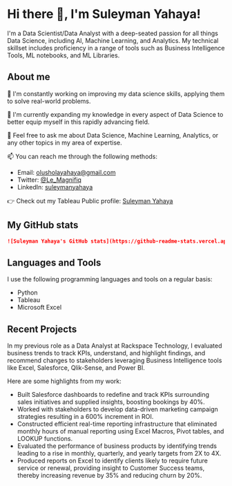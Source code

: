 # Hi there 👋, I'm Suleyman Yahaya!

I'm a Data Scientist/Data Analyst with a deep-seated passion for all things Data Science, including AI, Machine Learning, and Analytics. My technical skillset includes proficiency in a range of tools such as Business Intelligence Tools, ML notebooks, and ML Libraries.

## About me
🔭 I'm constantly working on improving my data science skills, applying them to solve real-world problems.

🌱 I'm currently expanding my knowledge in every aspect of Data Science to better equip myself in this rapidly advancing field.

💬 Feel free to ask me about Data Science, Machine Learning, Analytics, or any other topics in my area of expertise.

📫 You can reach me through the following methods:
* Email: [olusholayahaya@gmail.com](mailto:olusholayahaya@gmail.com)
* Twitter: [@Le_Magnifiq](https://twitter.com/Le_Magnifiq)
* LinkedIn: [suleymanyahaya](https://www.linkedin.com/in/suleymanyahaya/)

👉 Check out my Tableau Public profile: [Suleyman Yahaya](https://public.tableau.com/app/profile/suleyman.yahaya)

## My GitHub stats
```markdown
![Suleyman Yahaya's GitHub stats](https://github-readme-stats.vercel.app/api?username=LeMagnifiq&show_icons=true&theme=tokyonight)
```

## Languages and Tools
I use the following programming languages and tools on a regular basis:
* Python
* Tableau
* Microsoft Excel

## Recent Projects
In my previous role as a Data Analyst at Rackspace Technology, I evaluated business trends to track KPIs, understand, and highlight findings, and recommend changes to stakeholders leveraging Business Intelligence tools like Excel, Salesforce, Qlik-Sense, and Power BI. 

Here are some highlights from my work:
* Built Salesforce dashboards to redefine and track KPIs surrounding sales initiatives and supplied insights, boosting bookings by 40%.
* Worked with stakeholders to develop data-driven marketing campaign strategies resulting in a 600% increment in ROI.
* Constructed efficient real-time reporting infrastructure that eliminated monthly hours of manual reporting using Excel Macros, Pivot tables, and LOOKUP functions.
* Evaluated the performance of business products by identifying trends leading to a rise in monthly, quarterly, and yearly targets from 2X to 4X.
* Produced reports on Excel to identify clients likely to require future service or renewal, providing insight to Customer Success teams, thereby increasing revenue by 35% and reducing churn by 20%.
